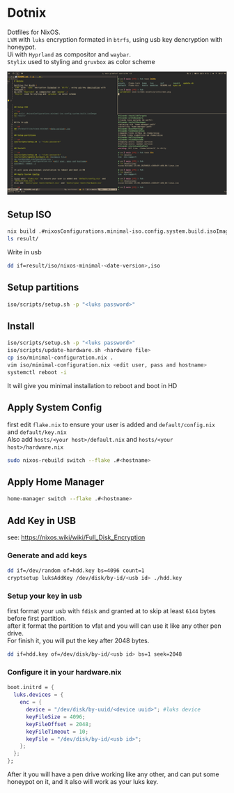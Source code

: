 # Dotnix

Dotfiles for NixOS.\
`LVM` with `luks` encryption formated in `btrfs`, using usb key dencryption with
honeypot.\
Ui with `Hyprland` as compositor and `waybar`.\
`Stylix` used to styling and `gruvbox` as color scheme

![screen](./assets/screen.png)

## Setup ISO

```sh
nix build .#nixosConfigurations.minimal-iso.config.system.build.isoImage
ls result/
```

Write in usb

```sh
dd if=result/iso/nixos-minimal-<date-version>,iso
```

## Setup partitions

```sh
iso/scripts/setup.sh -p "<luks password>"
```

## Install

```sh
iso/scripts/setup.sh -p "<luks password>"
iso/scripts/update-hardware.sh <hardware file>
cp iso/minimal-configuration.nix .
vim iso/minimal-configuration.nix <edit user, pass and hostname>
systemctl reboot -i
```

It will give you minimal installation to reboot and boot in HD

## Apply System Config

first edit `flake.nix` to ensure your user is added and `default/config.nix` and
`default/key.nix`\
Also add `hosts/<your host>/default.nix` and `hosts/<your host>/hardware.nix`

```sh
sudo nixos-rebuild switch --flake .#<hostname>
```

## Apply Home Manager

```sh
home-manager switch --flake .#<hostname>
```

## Add Key in USB

see: https://nixos.wiki/wiki/Full_Disk_Encryption

### Generate and add keys

```sh
dd if=/dev/random of=hdd.key bs=4096 count=1
cryptsetup luksAddKey /dev/disk/by-id/<usb id> ./hdd.key
```

### Setup your key in usb

first format your usb with `fdisk` and granted at to skip at least `6144` bytes
before first partition.\
after it format the partition to vfat and you will can use it like any other pen
drive.\
For finish it, you will put the key after 2048 bytes.

```sh
dd if=hdd.key of=/dev/disk/by-id/<usb id> bs=1 seek=2048
```

### Configure it in your hardware.nix

```nix
boot.initrd = {
  luks.devices = {
    enc = {
      device = "/dev/disk/by-uuid/<device uuid>"; #luks device
      keyFileSize = 4096;
      keyFileOffset = 2048;
      keyFileTimeout = 10;
      keyFile = "/dev/disk/by-id/<usb id>";
    };
  };
};
```

After it you will have a pen drive working like any other, and can put some
honeypot on it, and it also will work as your luks key.
